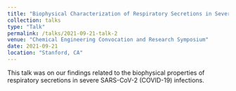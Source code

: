 ```yaml
---
title: "Biophysical Characterization of Respiratory Secretions in Severe SARS-CoV-2 (COVID-19) Infections"
collection: talks
type: "Talk"
permalink: /talks/2021-09-21-talk-2
venue: "Chemical Engineering Convocation and Research Symposium"
date: 2021-09-21
location: "Stanford, CA"
---
```


This talk was on our findings related to the biophysical properties of respiratory secretions in severe SARS-CoV-2 (COVID-19) infections.
